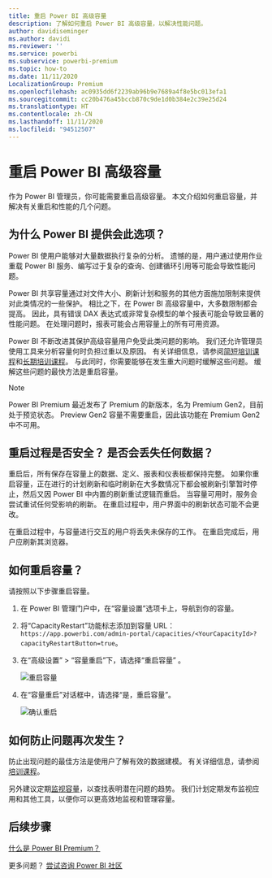 ```yaml
---
title: 重启 Power BI 高级容量
description: 了解如何重启 Power BI 高级容量，以解决性能问题。
author: davidiseminger
ms.author: davidi
ms.reviewer: ''
ms.service: powerbi
ms.subservice: powerbi-premium
ms.topic: how-to
ms.date: 11/11/2020
LocalizationGroup: Premium
ms.openlocfilehash: ac0935dd6f2239ab96b9e7689a4f8e5bc013efa1
ms.sourcegitcommit: cc20b476a45bccb870c9de1d0b384e2c39e25d24
ms.translationtype: HT
ms.contentlocale: zh-CN
ms.lasthandoff: 11/11/2020
ms.locfileid: "94512507"
---
```

# <a name="restart-a-power-bi-premium-capacity"></a>重启 Power BI 高级容量

作为 Power BI 管理员，你可能需要重启高级容量。 本文介绍如何重启容量，并解决有关重启和性能的几个问题。

## <a name="why-does-power-bi-provide-this-option"></a>为什么 Power BI 提供会此选项？

Power BI 使用户能够对大量数据执行复杂的分析。 遗憾的是，用户通过使用作业重载 Power BI 服务、编写过于复杂的查询、创建循环引用等可能会导致性能问题。

Power BI 共享容量通过对文件大小、刷新计划和服务的其他方面施加限制来提供对此类情况的一些保护。 相比之下，在 Power BI 高级容量中，大多数限制都会提高。 因此，具有错误 DAX 表达式或非常复杂模型的单个报表可能会导致显著的性能问题。 在处理问题时，报表可能会占用容量上的所有可用资源。 

Power BI 不断改进其保护高级容量用户免受此类问题的影响。 我们还允许管理员使用工具来分析容量何时负担过重以及原因。 有关详细信息，请参阅[简短培训课程](https://www.youtube.com/watch?v=UgsjMbhi_Bk&feature=youtu.be)和[长期培训课程](https://powerbi.tips/2018/07/)。 与此同时，你需要能够在发生重大问题时缓解这些问题。 缓解这些问题的最快方法是重启容量。

> [!NOTE]
> Power BI Premium 最近发布了 Premium 的新版本，名为 Premium Gen2，目前处于预览状态。 Preview Gen2 容量不需要重启，因此该功能在 Premium Gen2 中不可用。

## <a name="is-the-restart-process-safe-will-i-lose-any-data"></a>重启过程是否安全？ 是否会丢失任何数据？

重启后，所有保存在容量上的数据、定义、报表和仪表板都保持完整。 如果你重启容量，正在进行的计划刷新和临时刷新在大多数情况下都会被刷新引擎暂时停止，然后又因 Power BI 中内置的刷新重试逻辑而重启。 当容量可用时，服务会尝试重试任何受影响的刷新。 在重启过程中，用户界面中的刷新状态可能不会更改。 

在重启过程中，与容量进行交互的用户将丢失未保存的工作。 在重启完成后，用户应刷新其浏览器。

## <a name="how-do-i-restart-a-capacity"></a>如何重启容量？

请按照以下步骤重启容量。

1. 在 Power BI 管理门户中，在“容量设置”选项卡上，导航到你的容量。 

1. 将“CapacityRestart”功能标志添加到容量 URL：`https://app.powerbi.com/admin-portal/capacities/<YourCapacityId>?capacityRestartButton=true`。

1. 在“高级设置” > “容量重启”下，请选择“重启容量”  。

    ![重启容量](media/service-admin-premium-restart/restart-capacity.png)

1. 在“容量重启”对话框中，请选择“是，重启容量”。

    ![确认重启](media/service-admin-premium-restart/confirm-restart.png)

## <a name="how-can-i-prevent-issues-from-happening-in-the-future"></a>如何防止问题再次发生？

防止出现问题的最佳方法是使用户了解有效的数据建模。 有关详细信息，请参阅[培训课程](https://powerbi.tips/2018/07/)。

另外建议定期[监视容量](service-admin-premium-monitor-capacity.md)，以查找表明潜在问题的趋势。 我们计划定期发布监视应用和其他工具，以便你可以更高效地监视和管理容量。

## <a name="next-steps"></a>后续步骤

[什么是 Power BI Premium？](service-premium-what-is.md)

更多问题？ [尝试咨询 Power BI 社区](https://community.powerbi.com/)
